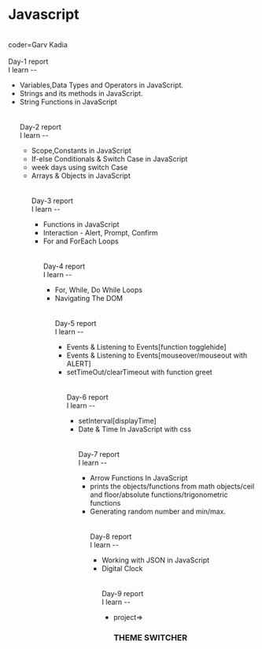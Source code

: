 # Javascript
<br>
coder=Garv Kadia
<br>
<br>
Day-1 report
<br>
I learn --
<div>
        <ul>
            <li>Variables,Data Types and Operators in JavaScript.</li>
            <li>Strings and its methods in JavaScript.</li>
            <li>String Functions in JavaScript</li>
           
      
<br>
<br>
Day-2 report
<br>
I learn --
<div>
        <ul>
            <li>Scope,Constants in JavaScript</li>
            <li>If-else Conditionals & Switch Case in JavaScript</li>
            <li>week days using switch Case</li>
            <li>Arrays & Objects in JavaScript</li>

<br>
<br>
Day-3 report
<br>
I learn --
<div>
        <ul>
            <li>Functions in JavaScript</li>
            <li>Interaction - Alert, Prompt, Confirm</li>
            <li>For and ForEach Loops</li>

 <br>
<br>
Day-4 report
<br>
I learn --
<div>
        <ul>
            <li>For, While, Do While Loops</li>
            <li>Navigating The DOM</li>
 <br>
<br>
Day-5 report
<br>
I learn --
<div>
        <ul>
            <li>Events & Listening to Events[function togglehide]</li>
            <li>Events & Listening to Events[mouseover/mouseout with ALERT]</li>       
            <li>setTimeOut/clearTimeout with function greet</li>
 <br>
<br>
Day-6 report
<br>
I learn --
<div>
        <ul>
            <li>setInterval[displayTime]</li>
            <li>Date & Time In JavaScript with css</li>       
 <br>
<br>
Day-7 report
<br>
I learn --
<div>
        <ul>
            <li>Arrow Functions In JavaScript</li>
            <li>prints the objects/functions from math objects/ceil and floor/absolute functions/trigonometric functions</li>       
            <li>Generating random number and min/max.</li>
 <br>
<br>
Day-8 report
<br>
I learn --
<div>
        <ul>
            <li>Working with JSON in JavaScript</li>
            <li>Digital Clock</li>
<br>
<br>
Day-9 report
<br>
I learn --
<div>
        <ul>
            <li>project=>
              <h3>THEME SWITCHER</h3></li>
          
